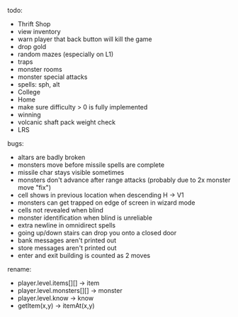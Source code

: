 todo:
- Thrift Shop
- view inventory
- warn player that back button will kill the game
- drop gold
- random mazes (especially on L1)
- traps
- monster rooms
- monster special attacks
- spells: sph, alt
- College
- Home
- make sure difficulty > 0 is fully implemented
- winning
- volcanic shaft pack weight check
- LRS

bugs:
- altars are badly broken
- monsters move before missile spells are complete
- missile char stays visible sometimes
- monsters don't advance after range attacks (probably due to 2x monster move "fix")
- cell shows in previous location when descending H -> V1
- monsters can get trapped on edge of screen in wizard mode
- cells not revealed when blind
- monster identification when blind is unreliable
- extra newline in omnidirect spells
- going up/down stairs can drop you onto a closed door
- bank messages aren't printed out
- store messages aren't printed out
- enter and exit building is counted as 2 moves

rename:
- player.level.items[][] -> item
- player.level.monsters[][] -> monster
- player.level.know -> know
- getItem(x,y) -> itemAt(x,y)

